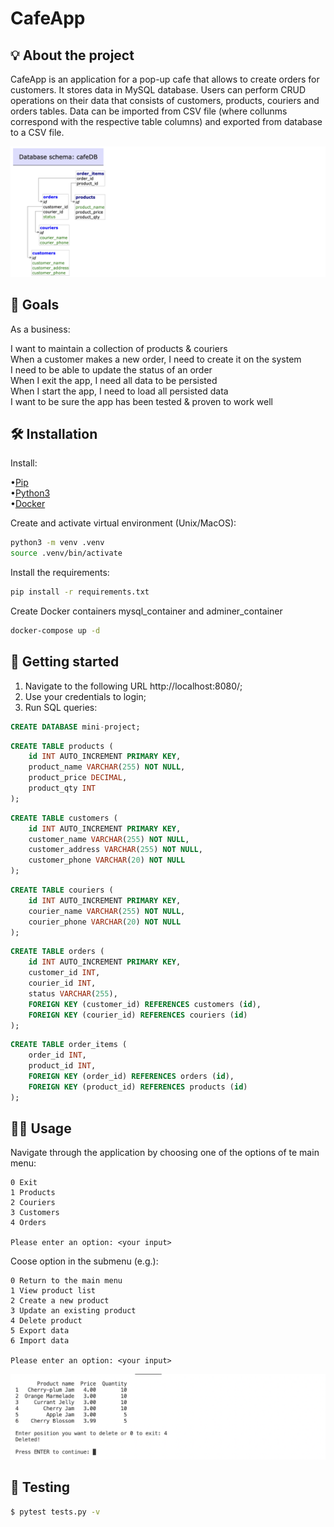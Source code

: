 # CafeApp

## 💡 About the project

CafeApp is an application for a pop-up cafe that allows to create orders for customers. It stores data in  MySQL database. Users can perform CRUD operations on their data that consists of customers, products, couriers and orders tables.
Data can be imported from CSV file (where collunms correspond with the respective table columns) and exported from database to a CSV file.


![screenshot](schema.png)

## 🎯 Goals

As a business:

I want to maintain a collection of products & couriers \
When a customer makes a new order, I need to create it on the system \
I need to be able to update the status of an order \
When I exit the app, I need all data to be persisted \
When I start the app, I need to load all persisted data \
I want to be sure the app has been tested & proven to work well 

## 🛠 Installation

Install:

•[Pip](https://pip.pypa.io/en/stable/)\
•[Python3](https://www.python.org/downloads/)\
•[Docker](https://www.docker.com/products/docker-desktop/)

Create and activate virtual environment (Unix/MacOS):
```bash
python3 -m venv .venv
source .venv/bin/activate
```
Install the requirements:
```bash
pip install -r requirements.txt
```
Create Docker containers mysql_container and adminer_container
```bash
docker-compose up -d
```

## 🚀 Getting started

1. Navigate to the following URL http://localhost:8080/; 
2. Use your credentials to login;
3. Run SQL queries:

```sql
CREATE DATABASE mini-project;
```
```sql
CREATE TABLE products (
    id INT AUTO_INCREMENT PRIMARY KEY,
    product_name VARCHAR(255) NOT NULL, 
    product_price DECIMAL, 
    product_qty INT
);
```
```sql
CREATE TABLE customers (
    id INT AUTO_INCREMENT PRIMARY KEY,
    customer_name VARCHAR(255) NOT NULL, 
    customer_address VARCHAR(255) NOT NULL, 
    customer_phone VARCHAR(20) NOT NULL
);
```
```sql
CREATE TABLE couriers (
    id INT AUTO_INCREMENT PRIMARY KEY,
    courier_name VARCHAR(255) NOT NULL, 
    courier_phone VARCHAR(20) NOT NULL
);
```
```sql
CREATE TABLE orders (
    id INT AUTO_INCREMENT PRIMARY KEY,
    customer_id INT, 
    courier_id INT,
    status VARCHAR(255),
    FOREIGN KEY (customer_id) REFERENCES customers (id),
    FOREIGN KEY (courier_id) REFERENCES couriers (id)
);
```
```sql
CREATE TABLE order_items (
    order_id INT,
    product_id INT,
    FOREIGN KEY (order_id) REFERENCES orders (id),
    FOREIGN KEY (product_id) REFERENCES products (id)
);
```

## 👩‍💻 Usage

Navigate through the application by choosing one of the options of te main menu:
```
0 Exit
1 Products
2 Couriers
3 Customers
4 Orders

Please enter an option: <your input>
```
Coose option in the submenu (e.g.):
```
0 Return to the main menu
1 View product list
2 Create a new product
3 Update an existing product
4 Delete product
5 Export data
6 Import data

Please enter an option: <your input>
```
![screenshot](smpl.png)

## 🔬 Testing
```bash
$ pytest tests.py -v
```
